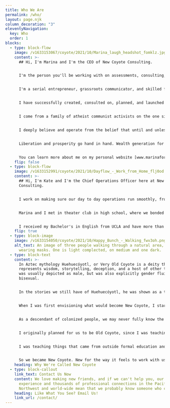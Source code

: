 ```yaml
---
title: Who We Are
permalink: /who/
layout: page.njk
column_decoration: "3"
eleventyNavigation:
  key: Who
  order: 1
blocks:
  - type: block-flow
    image: /v1633153067/coyote/2021/10/Marina_laugh_headshot_fomklz.jpg
    content: >-
      ## Hi, I'm Marina and I'm the CEO of New Coyote Consulting.


      I'm the person you'll be working with on assessments, consulting, coaching and training. New Coyote is my brain child, and is born of many years' experience applying equity and human-centered systems to communications strategy. I built it to be a new kind of company, a place that puts human beings over performative capitalist expectations that only waste time, lead to burn out, and don't make any money for a middle class company like mine.


      I'm a serial entrepreneur, grassroots communicator, and skilled facilitator with more than 20 years' experience motivating people to take action on behalf of political, cultural, and commercial interests. I take my commitment to the people I communicate with very seriously. My ongoing equity and workers' rights practice has made me a popular speaker, trainer, and peer mentor in the industry.


      I have successfully created, consulted on, planned, and launched multiple businesses and projects that make money without sacrificing principles or values. My success in business is directly tied to my lived experience and those of my ancestors, who live on through me.


      I come from a family of atheist communist activists on the one side, and marine corps veterans on the other. Along the way, we experienced and passed down generational trauma, abuse, mental illness, and addiction. My identity as a queer, non-binary, disabled Latine (Latinx, Latin@, Latina/o) person informs my sense of place in this world. My family history and personal experiences of racism, sexism, oppression, transphobia, and ablism in and out of the workplace fuel my need for justice. The work of anti-racism, decolonization, and recovery from the trauma of capitalism is a life-long journey and it's been my daily practice to do my part in this generational work for more than 21 years.


      I deeply believe and operate from the belief that until and unless we pay people a living wage, bringing marginalized people in line not only with earning, but with wealth generation available to historically privileged populations, we have no hope of a sustainable movement.


      Liberation and prosperity go hand in hand. Wealth generation for communities of color and communities kept in poverty by white supremacy, especially Black and Indigenous communities will change the world. I invest in pay equity and resource development for BIPOC and trans people first and foremost.


      You can learn more about me on my personal website [www.marinaforhire.com,](http://www.marinaforhire.com) my twitter @marinaforhire, or on Linkedin where I post videos every week on Monday and Thursday setting out my intentions for the week and then updating everyone on how I did on those intentions.
    flip: false
  - type: block-flow
    image: /v1633152991/coyote/2021/10/Dayflow_-_Work_from_Home_flj0od.png
    content: >-
      ## Hi, I'm Kate and I'm the Chief Operations Officer here at New Coyote
      Consulting. 


      I work on making sure our day to day operations run smoothly, from billing to bidding to building out content. I'm the client relations department and the marketing manager in our small shop and when you reach out to us, it's probably me you're talking to. 


      Marina and I met in theater club in high school, where we bonded over our shared alienation in our conservative suburban environment. Then we were roommates, and later on we worked together at one of Marina's previous companies. Over the years, we learned that we made a good team, whether it's creeping out the popular kids, building successful campaigns for progressive organizations, or navigating business administration in good times and bad.


      I received my Bachelor's in English from UCLA and have more than 20 years experience in online community management, technical writing, marketing, and project management. As a queer woman with a large multi-ethnic and diverse queer/trans/disabled chosen, adopted, and natal family, I find that doing work with an equity lens not only comes naturally, but is imperative to my personal goals as a manager and as the Chief Operations Officer. 
    flip: true
  - type: block-image
    image: /v1633154050/coyote/2021/10/Happy_Bunch_-_Walking_fwv3oh.png
    alt_text: An image of three people walking through a natural area, they are all
      wearing masks. One is light complected, on medium and one dark.
  - type: block-text
    content: >-
      In Aztec mythology Huehuecóyotl, or Very Old Coyote is a deity that
      represents wisdom, storytelling, deception, and a host of other things. He
      was usually depicted as male, but was also explicitly gender fluid and
      bisexual.


      In the stories we still have of Huehuecóyotl, he was shown as a trickster god, usually one that taught lessons through play and humor. His followers, if they could be called that, treated him more like a friend than a god.


      When I was first envisioning what would become New Coyote, I started by asking myself one question: How did my ancestors do business?


      As a descendant of colonized people, we may never fully know the answer to that question, however, the answer wasn't what I needed. Asking the question with intention helped me conceptualized of a business model outside of capitalism. And that became New Coyote.


      I originally planned for us to be Old Coyote, since I was teaching and recommending techniques that felt old to me and came from my lived experience and community knowledge. But everywhere I went people called my style "new."


      I was teaching things that came from outside formal education and mainstream thought. These practices were anchored in what I knew to be true as the descendant of my multiple legacies, or that I had perfected myself in the field.


      So we became New Coyote. New for the way it feels to work with us, and Coyote for Huehuecóyotl who lead and taught with humor, storytelling, and a little bit of transformation. A shape-shifter and an ancestor, just as adaptable and suited to this world as he ever was.
    heading: Why We're Called New Coyote
  - type: block-callout
    link_text: Contact Us Now
    content: We love making new friends, and if we can't help you, our years of
      experience and thousands of professional connections in the Pacific
      Northwest and world-wide mean that we probably know someone who can.
    heading: Like What You See? Email Us!
    link_url: /contact/
---
```

